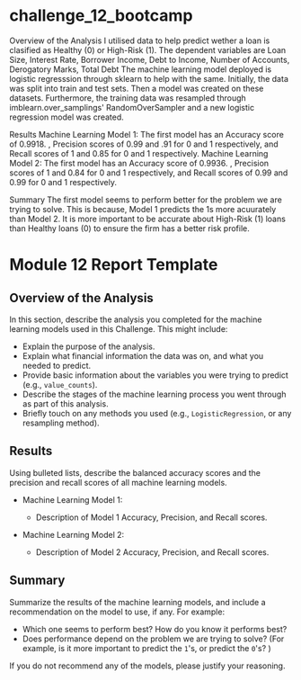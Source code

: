 # challenge_12_bootcamp

Overview of the Analysis
I utilised data to help predict wether a loan is clasified as Healthy (0) or High-Risk (1).
The dependent variables are Loan Size, Interest Rate, Borrower Income, Debt to Income, Number of Accounts, Derogatory Marks, Total Debt
The machine learning model deployed is logistic regresssion through sklearn to help with the same. 
Initially, the data was split into train and test sets.
Then a model was created on these datasets.
Furthermore, the training data was resampled through imblearn.over_samplings' RandomOverSampler and a new logistic regression model was created.

Results
Machine Learning Model 1:
The first model has an Accuracy score of 0.9918. , Precision scores of 0.99 and .91 for 0 and 1 respectively, and Recall scores of 1 and 0.85 for 0 and 1 respectively.
Machine Learning Model 2:
The first model has an Accuracy score of 0.9936. , Precision scores of 1 and 0.84 for 0 and 1 respectively, and Recall scores of 0.99 and 0.99 for 0 and 1 respectively.

Summary
The first model seems to perform better for the problem we are trying to solve. This is because, Model 1 predicts the 1s more acuurately than Model 2. It is more important to be accurate about High-Risk (1) loans than Healthy  loans (0) to ensure the firm has a better risk profile.


# Module 12 Report Template

## Overview of the Analysis

In this section, describe the analysis you completed for the machine learning models used in this Challenge. This might include:

* Explain the purpose of the analysis.
* Explain what financial information the data was on, and what you needed to predict.
* Provide basic information about the variables you were trying to predict (e.g., `value_counts`).
* Describe the stages of the machine learning process you went through as part of this analysis.
* Briefly touch on any methods you used (e.g., `LogisticRegression`, or any resampling method).

## Results

Using bulleted lists, describe the balanced accuracy scores and the precision and recall scores of all machine learning models.

* Machine Learning Model 1:
  * Description of Model 1 Accuracy, Precision, and Recall scores.



* Machine Learning Model 2:
  * Description of Model 2 Accuracy, Precision, and Recall scores.

## Summary

Summarize the results of the machine learning models, and include a recommendation on the model to use, if any. For example:
* Which one seems to perform best? How do you know it performs best?
* Does performance depend on the problem we are trying to solve? (For example, is it more important to predict the `1`'s, or predict the `0`'s? )

If you do not recommend any of the models, please justify your reasoning.
